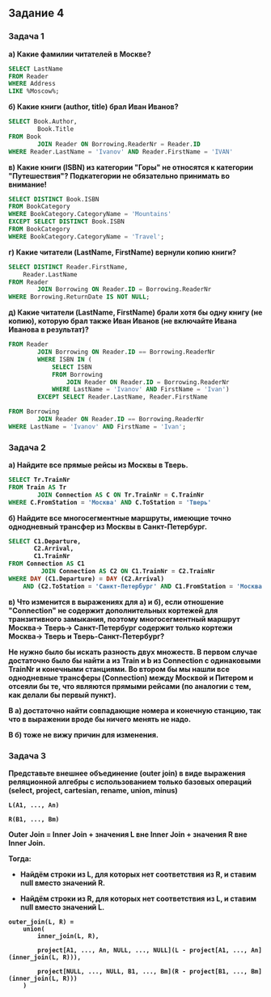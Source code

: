## Задание 4

### Задача 1

<b> а) Какие фамилии читателей в Москве? </b>

```sql
SELECT LastName 
FROM Reader 
WHERE Address 
LIKE %Moscow%;
```

<b> б) Какие книги (author, title) брал Иван Иванов? </b>

```sql
SELECT Book.Author, 
        Book.Title 
FROM Book 
        JOIN Reader ON Borrowing.ReaderNr = Reader.ID 
WHERE Reader.LastName = 'Ivanov' AND Reader.FirstName = 'IVAN'
```

<b> в) Какие книги (ISBN) из категории "Горы" не относятся к категории "Путешествия"? Подкатегории не обязательно принимать во внимание! </b>

```sql
SELECT DISTINCT Book.ISBN
FROM BookCategory
WHERE BookCategory.CategoryName = 'Mountains'
EXCEPT SELECT DISTINCT Book.ISBN 
FROM BookCategory
WHERE BookCategory.CategoryName = 'Travel';
```

<b> г) Какие читатели (LastName, FirstName) вернули копию книги? </b>

```sql
SELECT DISTINCT Reader.FirstName, 
    Reader.LastName 
FROM Reader 
        JOIN Borrowing ON Reader.ID = Borrowing.ReaderNr
WHERE Borrowing.ReturnDate IS NOT NULL;
```

<b> д) Какие читатели (LastName, FirstName) брали хотя бы одну книгу (не копию), которую брал также Иван Иванов (не включайте Ивана Иванова в результат)? </b>

```sql
FROM Reader 
        JOIN Borrowing ON Reader.ID == Borrowing.ReaderNr
        WHERE ISBN IN (
            SELECT ISBN 
            FROM Borrowing 
                JOIN Reader ON Reader.ID = Borrowing.ReaderNr 
            WHERE LastName = 'Ivanov' AND FirstName = 'Ivan') 
        EXCEPT SELECT Reader.LastName, Reader.FirstName 

FROM Borrowing 
        JOIN Reader ON Reader.ID == Borrowing.ReaderNr 
WHERE LastName = 'Ivanov' AND FirstName = 'Ivan';
```

### Задача 2

<b> а) Найдите все прямые рейсы из Москвы в Тверь. <b>

```sql
SELECT Tr.TrainNr 
FROM Train AS Tr 
        JOIN Connection AS C ON Tr.TrainNr = C.TrainNr
WHERE C.FromStation = 'Москва' AND C.ToStation = 'Тверь'
```

<b> б) Найдите все многосегментные маршруты, имеющие точно однодневный трансфер из Москвы в Санкт-Петербург. <b>

```sql
SELECT C1.Departure,
       C2.Arrival, 
       C1.TrainNr
FROM Connection AS C1
         JOIN Connection AS C2 ON C1.TrainNr = C2.TrainNr
WHERE DAY (C1.Departure) = DAY (C2.Arrival) 
    AND (С2.ToStation = 'Санкт-Петербург' AND C1.FromStation = 'Москва');
```

<b> в) Что изменится в выражениях для а) и б), если отношение "Connection" не содержит дополнительных кортежей для транзитивного замыкания, поэтому многосегментный маршрут Москва-> Тверь-> Санкт-Петербург содержит только кортежи Москва-> Тверь и Тверь-Санкт-Петербург? <b>


Не нужно было бы искать разность двух множеств. В первом случае достаточно было бы найти а из Train и b из Connection с одинаковыми TrainNr и конечными станциями. Во втором бы мы нашли все однодневные трансферы (Connection) между Москвой и Питером и отсеяли бы те, что являются прямыми рейсами (по аналогии с тем, как делали бы первый пункт).

В а) достаточно найти совпадающие номера и конечную станцию, так что в выражении вроде бы ничего менять не надо.

В б) тоже не вижу причин для изменения.

### Задача 3

<b> Представьте внешнее объединение (outer join) в виде выражения реляционной алгебры с использованием только базовых операций (select, project, cartesian, rename, union, minus) <b>

`L(A1, ..., An)`

`R(B1, ..., Bm)`


Outer Join = Inner Join + значения L вне Inner Join + значения R вне Inner Join. 

Тогда:

- Найдём строки из L, для которых нет соответствия из R, и ставим null вместо значений R.

- Найдём строки из R, для которых нет соответствия из L, и ставим null вместо значений L.

```
outer_join(L, R) = 
    union(
        inner_join(L, R),

        project[A1, ..., An, NULL, ..., NULL](L - project[A1, ..., An](inner_join(L, R))),

        project[NULL, ..., NULL, B1, ..., Bm](R - project[B1, ..., Bm](inner_join(L, R)))
    )
```
